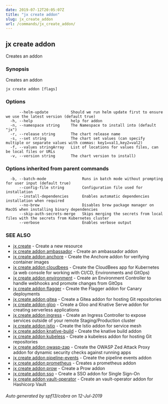 ```yaml
---
date: 2019-07-12T20:05:07Z
title: "jx create addon"
slug: jx_create_addon
url: /commands/jx_create_addon/
---
```

## jx create addon

Creates an addon

### Synopsis

Creates an addon

```
jx create addon [flags]
```

### Options

```
      --helm-update          Should we run helm update first to ensure we use the latest version (default true)
  -h, --help                 help for addon
  -n, --namespace string     The Namespace to install into (default "jx")
  -r, --release string       The chart release name
  -s, --set string           The chart set values (can specify multiple or separate values with commas: key1=val1,key2=val2)
  -f, --values stringArray   List of locations for values files, can be local files or URLs
  -v, --version string       The chart version to install)
```

### Options inherited from parent commands

```
  -b, --batch-mode                Runs in batch mode without prompting for user input (default true)
      --config-file string        Configuration file used for installation
      --install-dependencies      Enables automatic dependencies installation when required
      --no-brew                   Disables brew package manager on MacOS when installing binary dependencies
      --skip-auth-secrets-merge   Skips merging the secrets from local files with the secrets from Kubernetes cluster
      --verbose                   Enables verbose output
```

### SEE ALSO

* [jx create](/commands/jx_create/)	 - Create a new resource
* [jx create addon ambassador](/commands/jx_create_addon_ambassador/)	 - Create an ambassador addon
* [jx create addon anchore](/commands/jx_create_addon_anchore/)	 - Create the Anchore addon for verifying container images
* [jx create addon cloudbees](/commands/jx_create_addon_cloudbees/)	 - Create the CloudBees app for Kubernetes (a web console for working with CI/CD, Environments and GitOps)
* [jx create addon environment](/commands/jx_create_addon_environment/)	 - Create an Environment Controller to handle webhooks and promote changes from GitOps
* [jx create addon flagger](/commands/jx_create_addon_flagger/)	 - Create the Flagger addon for Canary deployments
* [jx create addon gitea](/commands/jx_create_addon_gitea/)	 - Create a Gitea addon for hosting Git repositories
* [jx create addon gloo](/commands/jx_create_addon_gloo/)	 - Create a Gloo and Knative Serve addon for creating serverless applications
* [jx create addon ingress](/commands/jx_create_addon_ingress/)	 - Create an Ingress Controller to expose services outside of your remote Staging/Production cluster
* [jx create addon istio](/commands/jx_create_addon_istio/)	 - Create the Istio addon for service mesh
* [jx create addon knative-build](/commands/jx_create_addon_knative-build/)	 - Create the knative build addon
* [jx create addon kubeless](/commands/jx_create_addon_kubeless/)	 - Create a kubeless addon for hosting Git repositories
* [jx create addon owasp-zap](/commands/jx_create_addon_owasp-zap/)	 - Create the OWASP Zed Attack Proxy addon for dynamic security checks against running apps
* [jx create addon pipeline-events](/commands/jx_create_addon_pipeline-events/)	 - Create the pipeline events addon
* [jx create addon prometheus](/commands/jx_create_addon_prometheus/)	 - Creates a prometheus addon
* [jx create addon prow](/commands/jx_create_addon_prow/)	 - Create a Prow addon
* [jx create addon sso](/commands/jx_create_addon_sso/)	 - Create a SSO addon for Single Sign-On
* [jx create addon vault-operator](/commands/jx_create_addon_vault-operator/)	 - Create an vault-operator addon for Hashicorp Vault

###### Auto generated by spf13/cobra on 12-Jul-2019
